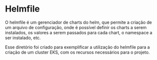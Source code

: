 # Helmfile
O helmfile é um gerenciador de charts do helm, que permite a criação de um arquivo de configuração, onde é possível definir os charts a serem instalados, os valores a serem passados para cada chart, o namespace a ser instalado, etc.

Esse diretório foi criado para exemplificar a utilização do helmfile para a criação de um cluster EKS, com os recursos necessários para o projeto.
